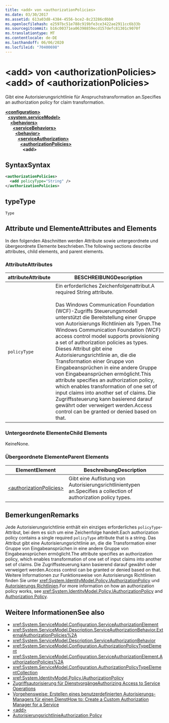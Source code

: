 ```yaml
---
title: <add> von <authorizationPolicies>
ms.date: 03/30/2017
ms.assetid: 613a03d8-4384-4556-bce2-8c23286c0bb0
ms.openlocfilehash: e2597bc51e788c919bfe3ce3422ae2911cc6b33b
ms.sourcegitcommit: b16c00371ea06398859ecd157defc81301c9070f
ms.translationtype: MT
ms.contentlocale: de-DE
ms.lasthandoff: 06/06/2020
ms.locfileid: "70400698"
---
```

# <a name="add-of-authorizationpolicies"></a><span data-ttu-id="6debd-102">\<add> von \<authorizationPolicies></span><span class="sxs-lookup"><span data-stu-id="6debd-102">\<add> of \<authorizationPolicies></span></span>
<span data-ttu-id="6debd-103">Gibt eine Autorisierungsrichtlinie für Anspruchstransformation an.</span><span class="sxs-lookup"><span data-stu-id="6debd-103">Specifies an authorization policy for claim transformation.</span></span>  
  
[**\<configuration>**](../configuration-element.md)\
&nbsp;&nbsp;[**\<system.serviceModel>**](system-servicemodel.md)\
&nbsp;&nbsp;&nbsp;&nbsp;[**\<behaviors>**](behaviors.md)\
&nbsp;&nbsp;&nbsp;&nbsp;&nbsp;&nbsp;[**\<serviceBehaviors>**](servicebehaviors.md)\
&nbsp;&nbsp;&nbsp;&nbsp;&nbsp;&nbsp;&nbsp;&nbsp;[**\<behavior>**](behavior-of-servicebehaviors.md)\
&nbsp;&nbsp;&nbsp;&nbsp;&nbsp;&nbsp;&nbsp;&nbsp;&nbsp;&nbsp;[**\<serviceAuthorization>**](serviceauthorization-element.md)\
&nbsp;&nbsp;&nbsp;&nbsp;&nbsp;&nbsp;&nbsp;&nbsp;&nbsp;&nbsp;&nbsp;&nbsp;[**\<authorizationPolicies>**](authorizationpolicies.md)\
&nbsp;&nbsp;&nbsp;&nbsp;&nbsp;&nbsp;&nbsp;&nbsp;&nbsp;&nbsp;&nbsp;&nbsp;&nbsp;&nbsp;**\<add>**  
  
## <a name="syntax"></a><span data-ttu-id="6debd-104">Syntax</span><span class="sxs-lookup"><span data-stu-id="6debd-104">Syntax</span></span>  
  
```xml  
<authorizationPolicies>
  <add policyType="String" />
</authorizationPolicies>
```  
  
## <a name="type"></a><span data-ttu-id="6debd-105">type</span><span class="sxs-lookup"><span data-stu-id="6debd-105">Type</span></span>  
 `Type`  
  
## <a name="attributes-and-elements"></a><span data-ttu-id="6debd-106">Attribute und Elemente</span><span class="sxs-lookup"><span data-stu-id="6debd-106">Attributes and Elements</span></span>  
 <span data-ttu-id="6debd-107">In den folgenden Abschnitten werden Attribute sowie untergeordnete und übergeordnete Elemente beschrieben.</span><span class="sxs-lookup"><span data-stu-id="6debd-107">The following sections describe attributes, child elements, and parent elements.</span></span>  
  
### <a name="attributes"></a><span data-ttu-id="6debd-108">Attribute</span><span class="sxs-lookup"><span data-stu-id="6debd-108">Attributes</span></span>  
  
|<span data-ttu-id="6debd-109">attribute</span><span class="sxs-lookup"><span data-stu-id="6debd-109">Attribute</span></span>|<span data-ttu-id="6debd-110">BESCHREIBUNG</span><span class="sxs-lookup"><span data-stu-id="6debd-110">Description</span></span>|  
|---------------|-----------------|  
|`policyType`|<span data-ttu-id="6debd-111">Ein erforderliches Zeichenfolgenattribut.</span><span class="sxs-lookup"><span data-stu-id="6debd-111">A required String attribute.</span></span><br /><br /> <span data-ttu-id="6debd-112">Das Windows Communication Foundation (WCF)-Zugriffs Steuerungsmodell unterstützt die Bereitstellung einer Gruppe von Autorisierungs Richtlinien als Typen.</span><span class="sxs-lookup"><span data-stu-id="6debd-112">The Windows Communication Foundation (WCF) access control model supports provisioning a set of authorization policies as types.</span></span> <span data-ttu-id="6debd-113">Dieses Attribut gibt eine Autorisierungsrichtlinie an, die die Transformation einer Gruppe von Eingabeansprüchen in eine andere Gruppe von Eingabeansprüchen ermöglicht.</span><span class="sxs-lookup"><span data-stu-id="6debd-113">This attribute specifies an authorization policy, which enables transformation of one set of input claims into another set of claims.</span></span> <span data-ttu-id="6debd-114">Die Zugriffssteuerung kann basierend darauf gewährt oder verweigert werden.</span><span class="sxs-lookup"><span data-stu-id="6debd-114">Access control can be granted or denied based on that.</span></span>|  
  
### <a name="child-elements"></a><span data-ttu-id="6debd-115">Untergeordnete Elemente</span><span class="sxs-lookup"><span data-stu-id="6debd-115">Child Elements</span></span>  
 <span data-ttu-id="6debd-116">Keine</span><span class="sxs-lookup"><span data-stu-id="6debd-116">None.</span></span>  
  
### <a name="parent-elements"></a><span data-ttu-id="6debd-117">Übergeordnete Elemente</span><span class="sxs-lookup"><span data-stu-id="6debd-117">Parent Elements</span></span>  
  
|<span data-ttu-id="6debd-118">Element</span><span class="sxs-lookup"><span data-stu-id="6debd-118">Element</span></span>|<span data-ttu-id="6debd-119">Beschreibung</span><span class="sxs-lookup"><span data-stu-id="6debd-119">Description</span></span>|  
|-------------|-----------------|  
|[\<authorizationPolicies>](authorizationpolicies.md)|<span data-ttu-id="6debd-120">Gibt eine Auflistung von Autorisierungsrichtlinientypen an.</span><span class="sxs-lookup"><span data-stu-id="6debd-120">Specifies a collection of authorization policy types.</span></span>|  
  
## <a name="remarks"></a><span data-ttu-id="6debd-121">Bemerkungen</span><span class="sxs-lookup"><span data-stu-id="6debd-121">Remarks</span></span>  
 <span data-ttu-id="6debd-122">Jede Autorisierungsrichtlinie enthält ein einziges erforderliches `policyType`-Attribut, bei dem es sich um eine Zeichenfolge handelt.</span><span class="sxs-lookup"><span data-stu-id="6debd-122">Each authorization policy contains a single required `policyType` attribute that is a string.</span></span> <span data-ttu-id="6debd-123">Das Attribut gibt eine Autorisierungsrichtlinie an, die die Transformation einer Gruppe von Eingabeansprüchen in eine andere Gruppe von Eingabeansprüchen ermöglicht.</span><span class="sxs-lookup"><span data-stu-id="6debd-123">The attribute specifies an authorization policy, which enables transformation of one set of input claims into another set of claims.</span></span> <span data-ttu-id="6debd-124">Die Zugriffssteuerung kann basierend darauf gewährt oder verweigert werden.</span><span class="sxs-lookup"><span data-stu-id="6debd-124">Access control can be granted or denied based on that.</span></span> <span data-ttu-id="6debd-125">Weitere Informationen zur Funktionsweise von Autorisierungs Richtlinien finden Sie unter <xref:System.IdentityModel.Policy.IAuthorizationPolicy> und [Autorisierungs Richtlinien](../../../wcf/samples/authorization-policy.md).</span><span class="sxs-lookup"><span data-stu-id="6debd-125">For more information on how an authorization policy works, see <xref:System.IdentityModel.Policy.IAuthorizationPolicy> and [Authorization Policy](../../../wcf/samples/authorization-policy.md).</span></span>  
  
## <a name="see-also"></a><span data-ttu-id="6debd-126">Weitere Informationen</span><span class="sxs-lookup"><span data-stu-id="6debd-126">See also</span></span>

- <xref:System.ServiceModel.Configuration.ServiceAuthorizationElement>
- <xref:System.ServiceModel.Description.ServiceAuthorizationBehavior.ExternalAuthorizationPolicies%2A>
- <xref:System.ServiceModel.Description.ServiceAuthorizationBehavior>
- <xref:System.ServiceModel.Configuration.AuthorizationPolicyTypeElement>
- <xref:System.ServiceModel.Configuration.ServiceAuthorizationElement.AuthorizationPolicies%2A>
- <xref:System.ServiceModel.Configuration.AuthorizationPolicyTypeElementCollection>
- <xref:System.IdentityModel.Policy.IAuthorizationPolicy>
- [<span data-ttu-id="6debd-127">Zugriffsautorisierung für Dienstvorgänge</span><span class="sxs-lookup"><span data-stu-id="6debd-127">Authorizing Access to Service Operations</span></span>](../../../wcf/samples/authorizing-access-to-service-operations.md)
- [<span data-ttu-id="6debd-128">Vorgehensweise: Erstellen eines benutzerdefinierten Autorisierungs-Managers für einen Dienst</span><span class="sxs-lookup"><span data-stu-id="6debd-128">How to: Create a Custom Authorization Manager for a Service</span></span>](../../../wcf/extending/how-to-create-a-custom-authorization-manager-for-a-service.md)
- [\<add>](add-of-authorizationpolicies.md)
- [<span data-ttu-id="6debd-129">Autorisierungsrichtlinie</span><span class="sxs-lookup"><span data-stu-id="6debd-129">Authorization Policy</span></span>](../../../wcf/samples/authorization-policy.md)
